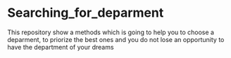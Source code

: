 # Searching_for_deparment
This repository show a methods which is going to help you to choose a deparment, to priorize the best ones and you do not lose an opportunity to have the department of your dreams
